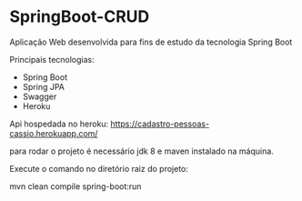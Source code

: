 # SpringBoot-CRUD

Aplicação Web desenvolvida para fins de estudo da tecnologia Spring Boot

Principais tecnologias:

- Spring Boot
- Spring JPA
- Swagger
- Heroku

Api hospedada no heroku: <https://cadastro-pessoas-cassio.herokuapp.com/>

para rodar o projeto é necessário jdk 8 e maven instalado na máquina.

Execute o comando no diretório raiz do projeto:

mvn clean compile spring-boot:run
